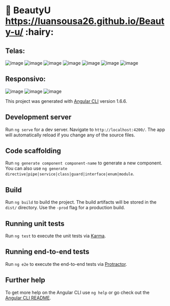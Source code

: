 # :frog: BeautyU https://luansousa26.github.io/Beauty-u/ :hairy:

## Telas:
![image](https://user-images.githubusercontent.com/33549496/41822639-572cf5ec-77c9-11e8-93b8-8f864832b114.png)
![image](https://user-images.githubusercontent.com/33549496/41822672-c465dc96-77c9-11e8-9249-8665a605f216.png)
![image](https://user-images.githubusercontent.com/33549496/42142209-6f6794b2-7d84-11e8-86ca-b5ad16811061.png)
![image](https://user-images.githubusercontent.com/33549496/43112968-bf97a926-8ece-11e8-97c8-ef3a6896549f.png)
![image](https://user-images.githubusercontent.com/33549496/43113027-03874f10-8ecf-11e8-8ba3-3337bff4531c.png)
![image](https://user-images.githubusercontent.com/33549496/43213230-80c41330-900c-11e8-9bd2-db900d695ff6.png)
![image](https://user-images.githubusercontent.com/33549496/43213273-9b59d522-900c-11e8-9646-2a844852bd00.png)



## Responsivo:
![image](https://user-images.githubusercontent.com/33549496/43114529-f329d1c2-8ed5-11e8-9384-7b6f233d3e2b.png)
![image](https://user-images.githubusercontent.com/33549496/43114620-47cb8838-8ed6-11e8-93ee-ff4d7172ac89.png)
![image](https://user-images.githubusercontent.com/33549496/43114643-5aa98d06-8ed6-11e8-85e2-47953a4121dc.png)






This project was generated with [Angular CLI](https://github.com/angular/angular-cli) version 1.6.6.

## Development server

Run `ng serve` for a dev server. Navigate to `http://localhost:4200/`. The app will automatically reload if you change any of the source files.

## Code scaffolding

Run `ng generate component component-name` to generate a new component. You can also use `ng generate directive|pipe|service|class|guard|interface|enum|module`.

## Build

Run `ng build` to build the project. The build artifacts will be stored in the `dist/` directory. Use the `-prod` flag for a production build.

## Running unit tests

Run `ng test` to execute the unit tests via [Karma](https://karma-runner.github.io).

## Running end-to-end tests

Run `ng e2e` to execute the end-to-end tests via [Protractor](http://www.protractortest.org/).

## Further help

To get more help on the Angular CLI use `ng help` or go check out the [Angular CLI README](https://github.com/angular/angular-cli/blob/master/README.md).
